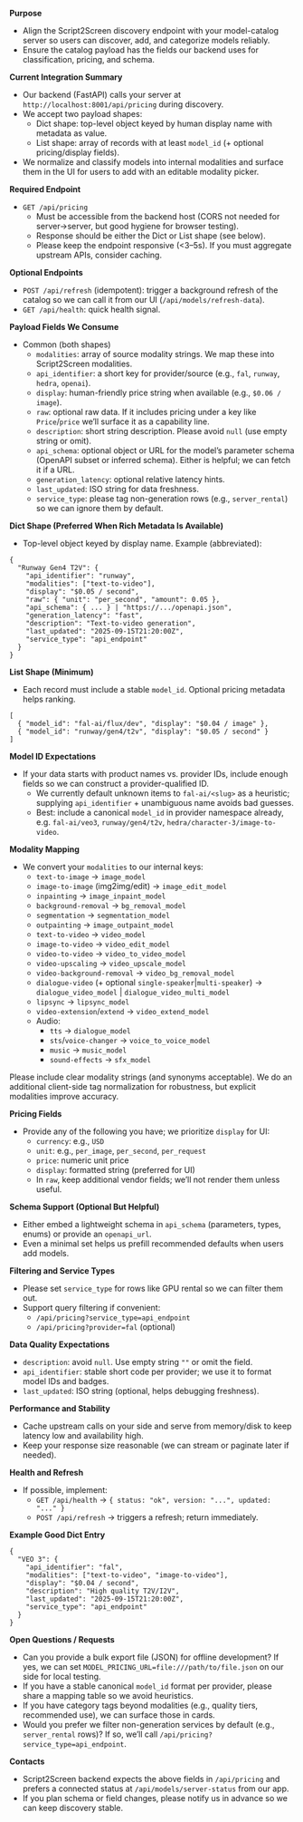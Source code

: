**Purpose**
- Align the Script2Screen discovery endpoint with your model-catalog server so users can discover, add, and categorize models reliably.
- Ensure the catalog payload has the fields our backend uses for classification, pricing, and schema.

**Current Integration Summary**
- Our backend (FastAPI) calls your server at `http://localhost:8001/api/pricing` during discovery.
- We accept two payload shapes:
  - Dict shape: top-level object keyed by human display name with metadata as value.
  - List shape: array of records with at least `model_id` (+ optional pricing/display fields).
- We normalize and classify models into internal modalities and surface them in the UI for users to add with an editable modality picker.

**Required Endpoint**
- `GET /api/pricing`
  - Must be accessible from the backend host (CORS not needed for server→server, but good hygiene for browser testing).
  - Response should be either the Dict or List shape (see below).
  - Please keep the endpoint responsive (<3–5s). If you must aggregate upstream APIs, consider caching.

**Optional Endpoints**
- `POST /api/refresh` (idempotent): trigger a background refresh of the catalog so we can call it from our UI (`/api/models/refresh-data`).
- `GET /api/health`: quick health signal.

**Payload Fields We Consume**
- Common (both shapes)
  - `modalities`: array of source modality strings. We map these into Script2Screen modalities.
  - `api_identifier`: a short key for provider/source (e.g., `fal`, `runway`, `hedra`, `openai`).
  - `display`: human-friendly price string when available (e.g., `$0.06 / image`).
  - `raw`: optional raw data. If it includes pricing under a key like `Price`/`price` we’ll surface it as a capability line.
  - `description`: short string description. Please avoid `null` (use empty string or omit).
  - `api_schema`: optional object or URL for the model’s parameter schema (OpenAPI subset or inferred schema). Either is helpful; we can fetch it if a URL.
  - `generation_latency`: optional relative latency hints.
  - `last_updated`: ISO string for data freshness.
  - `service_type`: please tag non-generation rows (e.g., `server_rental`) so we can ignore them by default.

**Dict Shape (Preferred When Rich Metadata Is Available)**
- Top-level object keyed by display name. Example (abbreviated):
```
{
  "Runway Gen4 T2V": {
    "api_identifier": "runway",
    "modalities": ["text-to-video"],
    "display": "$0.05 / second",
    "raw": { "unit": "per_second", "amount": 0.05 },
    "api_schema": { ... } | "https://.../openapi.json",
    "generation_latency": "fast",
    "description": "Text-to-video generation",
    "last_updated": "2025-09-15T21:20:00Z",
    "service_type": "api_endpoint"
  }
}
```

**List Shape (Minimum)**
- Each record must include a stable `model_id`. Optional pricing metadata helps ranking.
```
[
  { "model_id": "fal-ai/flux/dev", "display": "$0.04 / image" },
  { "model_id": "runway/gen4/t2v", "display": "$0.05 / second" }
]
```

**Model ID Expectations**
- If your data starts with product names vs. provider IDs, include enough fields so we can construct a provider-qualified ID.
  - We currently default unknown items to `fal-ai/<slug>` as a heuristic; supplying `api_identifier` + unambiguous name avoids bad guesses.
  - Best: include a canonical `model_id` in provider namespace already, e.g. `fal-ai/veo3`, `runway/gen4/t2v`, `hedra/character-3/image-to-video`.

**Modality Mapping**
- We convert your `modalities` to our internal keys:
  - `text-to-image` → `image_model`
  - `image-to-image` (img2img/edit) → `image_edit_model`
  - `inpainting` → `image_inpaint_model`
  - `background-removal` → `bg_removal_model`
  - `segmentation` → `segmentation_model`
  - `outpainting` → `image_outpaint_model`
  - `text-to-video` → `video_model`
  - `image-to-video` → `video_edit_model`
  - `video-to-video` → `video_to_video_model`
  - `video-upscaling` → `video_upscale_model`
  - `video-background-removal` → `video_bg_removal_model`
  - `dialogue-video` (+ optional `single-speaker`|`multi-speaker`) → `dialogue_video_model` | `dialogue_video_multi_model`
  - `lipsync` → `lipsync_model`
  - `video-extension`/`extend` → `video_extend_model`
  - Audio:
    - `tts` → `dialogue_model`
    - `sts`/`voice-changer` → `voice_to_voice_model`
    - `music` → `music_model`
    - `sound-effects` → `sfx_model`

Please include clear modality strings (and synonyms acceptable). We do an additional client-side tag normalization for robustness, but explicit modalities improve accuracy.

**Pricing Fields**
- Provide any of the following you have; we prioritize `display` for UI:
  - `currency`: e.g., `USD`
  - `unit`: e.g., `per_image`, `per_second`, `per_request`
  - `price`: numeric unit price
  - `display`: formatted string (preferred for UI)
  - In `raw`, keep additional vendor fields; we’ll not render them unless useful.

**Schema Support (Optional But Helpful)**
- Either embed a lightweight schema in `api_schema` (parameters, types, enums) or provide an `openapi_url`.
- Even a minimal set helps us prefill recommended defaults when users add models.

**Filtering and Service Types**
- Please set `service_type` for rows like GPU rental so we can filter them out.
- Support query filtering if convenient:
  - `/api/pricing?service_type=api_endpoint`
  - `/api/pricing?provider=fal` (optional)

**Data Quality Expectations**
- `description`: avoid `null`. Use empty string `""` or omit the field.
- `api_identifier`: stable short code per provider; we use it to format model IDs and badges.
- `last_updated`: ISO string (optional, helps debugging freshness).

**Performance and Stability**
- Cache upstream calls on your side and serve from memory/disk to keep latency low and availability high.
- Keep your response size reasonable (we can stream or paginate later if needed).

**Health and Refresh**
- If possible, implement:
  - `GET /api/health` → `{ status: "ok", version: "...", updated: "..." }`
  - `POST /api/refresh` → triggers a refresh; return immediately.

**Example Good Dict Entry**
```
{
  "VEO 3": {
    "api_identifier": "fal",
    "modalities": ["text-to-video", "image-to-video"],
    "display": "$0.04 / second",
    "description": "High quality T2V/I2V",
    "last_updated": "2025-09-15T21:20:00Z",
    "service_type": "api_endpoint"
  }
}
```

**Open Questions / Requests**
- Can you provide a bulk export file (JSON) for offline development? If yes, we can set `MODEL_PRICING_URL=file:///path/to/file.json` on our side for local testing.
- If you have a stable canonical `model_id` format per provider, please share a mapping table so we avoid heuristics.
- If you have category tags beyond modalities (e.g., quality tiers, recommended use), we can surface those in cards.
- Would you prefer we filter non-generation services by default (e.g., `server_rental` rows)? If so, we’ll call `/api/pricing?service_type=api_endpoint`.

**Contacts**
- Script2Screen backend expects the above fields in `/api/pricing` and prefers a connected status at `/api/models/server-status` from our app.
- If you plan schema or field changes, please notify us in advance so we can keep discovery stable.


